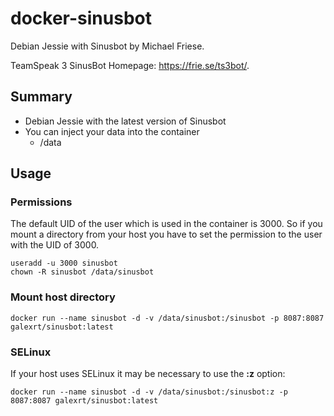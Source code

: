 # docker-sinusbot
Debian Jessie with Sinusbot by Michael Friese.

TeamSpeak 3 SinusBot Homepage: https://frie.se/ts3bot/.

## Summary
* Debian Jessie with the latest version of Sinusbot
* You can inject your data into the container
  * /data
  
## Usage
### Permissions
The default UID of the user which is used in the container is 3000.
So if you mount a directory from your host you have to set the permission to the user with the UID of 3000.
```
useradd -u 3000 sinusbot
chown -R sinusbot /data/sinusbot
```

### Mount host directory
```
docker run --name sinusbot -d -v /data/sinusbot:/sinusbot -p 8087:8087 galexrt/sinusbot:latest
```

### SELinux
If your host uses SELinux it may be necessary to use the **:z** option:
```
docker run --name sinusbot -d -v /data/sinusbot:/sinusbot:z -p 8087:8087 galexrt/sinusbot:latest
```
